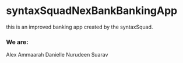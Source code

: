 # syntaxSquadNexBankBankingApp
this is an improved banking app created by the syntaxSquad. <br>
### We are:
Alex
Ammaarah
Danielle
Nurudeen
Suarav